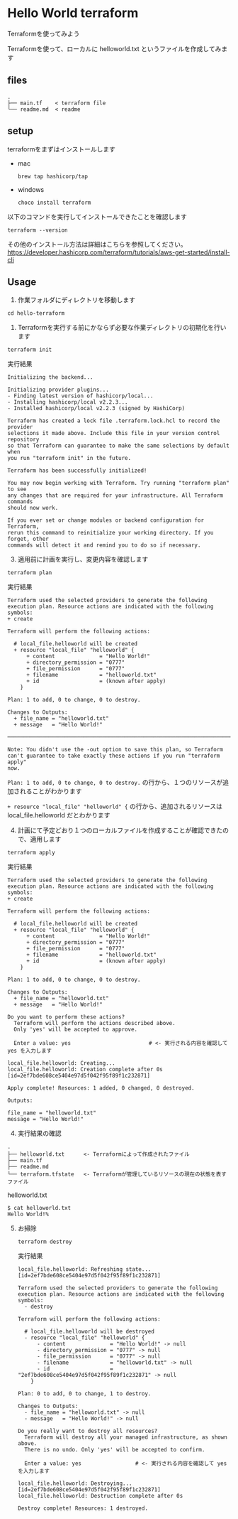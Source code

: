 # Hello World terraform

Terraformを使ってみよう

Terraformを使って、ローカルに helloworld.txt というファイルを作成してみます

## files
```
.
├── main.tf    < terraform file
└── readme.md  < readme
```

## setup
terraformをまずはインストールします

* mac
  ```
  brew tap hashicorp/tap
  ```
* windows
  ```
  choco install terraform
  ```

以下のコマンドを実行してインストールできたことを確認します
```
terraform --version
```

その他のインストール方法は詳細はこちらを参照してください。
https://developer.hashicorp.com/terraform/tutorials/aws-get-started/install-cli

## Usage

1. 作業フォルダにディレクトリを移動します
  ```
  cd hello-terraform
  ```

1. Terraformを実行する前にかならず必要な作業ディレクトリの初期化を行います

  ```
  terraform init
  ```

  実行結果
  ```
  Initializing the backend...

  Initializing provider plugins...
  - Finding latest version of hashicorp/local...
  - Installing hashicorp/local v2.2.3...
  - Installed hashicorp/local v2.2.3 (signed by HashiCorp)

  Terraform has created a lock file .terraform.lock.hcl to record the provider
  selections it made above. Include this file in your version control repository
  so that Terraform can guarantee to make the same selections by default when
  you run "terraform init" in the future.

  Terraform has been successfully initialized!

  You may now begin working with Terraform. Try running "terraform plan" to see
  any changes that are required for your infrastructure. All Terraform commands
  should now work.

  If you ever set or change modules or backend configuration for Terraform,
  rerun this command to reinitialize your working directory. If you forget, other
  commands will detect it and remind you to do so if necessary.
  ```

3. 適用前に計画を実行し、変更内容を確認します

  ```
  terraform plan
  ```

  実行結果
  ```
  Terraform used the selected providers to generate the following execution plan. Resource actions are indicated with the following symbols:
  + create

  Terraform will perform the following actions:

    # local_file.helloworld will be created
    + resource "local_file" "helloworld" {
        + content              = "Hello World!"
        + directory_permission = "0777"
        + file_permission      = "0777"
        + filename             = "helloworld.txt"
        + id                   = (known after apply)
      }

  Plan: 1 to add, 0 to change, 0 to destroy.

  Changes to Outputs:
    + file_name = "helloworld.txt"
    + message   = "Hello World!"

  ─────────────────────────────────────────────────────────────────────────────────────────────────────────────────────────────────────────────────

  Note: You didn't use the -out option to save this plan, so Terraform can't guarantee to take exactly these actions if you run "terraform apply"
  now.
  ```

  `Plan: 1 to add, 0 to change, 0 to destroy.` の行から、１つのリソースが追加されることがわかります

  `+ resource "local_file" "helloworld" {` の行から、追加されるリソースは local_file.helloworld だとわかります


4. 計画にて予定どおり１つのローカルファイルを作成することが確認できたので、適用します
  
  ```
  terraform apply
  ```

  実行結果
  ```
  Terraform used the selected providers to generate the following execution plan. Resource actions are indicated with the following symbols:
  + create

  Terraform will perform the following actions:

    # local_file.helloworld will be created
    + resource "local_file" "helloworld" {
        + content              = "Hello World!"
        + directory_permission = "0777"
        + file_permission      = "0777"
        + filename             = "helloworld.txt"
        + id                   = (known after apply)
      }

  Plan: 1 to add, 0 to change, 0 to destroy.

  Changes to Outputs:
    + file_name = "helloworld.txt"
    + message   = "Hello World!"

  Do you want to perform these actions?
    Terraform will perform the actions described above.
    Only 'yes' will be accepted to approve.

    Enter a value: yes   　　　　　　　　　　　　　# <- 実行される内容を確認して yes を入力します

  local_file.helloworld: Creating...
  local_file.helloworld: Creation complete after 0s [id=2ef7bde608ce5404e97d5f042f95f89f1c232871]

  Apply complete! Resources: 1 added, 0 changed, 0 destroyed.

  Outputs:

  file_name = "helloworld.txt"
  message = "Hello World!"
  ```

4. 実行結果の確認
   
  ```
  .
  ├── helloworld.txt      <- Terraformによって作成されたファイル
  ├── main.tf
  ├── readme.md
  └── terraform.tfstate   <- Terraformが管理しているリソースの現在の状態を表すファイル
  ```

  helloworld.txt
  ```
  $ cat helloworld.txt
  Hello World!% 
  ```


5. お掃除
   
   ```
   terraform destroy
   ```
   
   実行結果
    ```
    local_file.helloworld: Refreshing state... [id=2ef7bde608ce5404e97d5f042f95f89f1c232871]

    Terraform used the selected providers to generate the following execution plan. Resource actions are indicated with the following symbols:
      - destroy

    Terraform will perform the following actions:

      # local_file.helloworld will be destroyed
      - resource "local_file" "helloworld" {
          - content              = "Hello World!" -> null
          - directory_permission = "0777" -> null
          - file_permission      = "0777" -> null
          - filename             = "helloworld.txt" -> null
          - id                   = "2ef7bde608ce5404e97d5f042f95f89f1c232871" -> null
        }

    Plan: 0 to add, 0 to change, 1 to destroy.

    Changes to Outputs:
      - file_name = "helloworld.txt" -> null
      - message   = "Hello World!" -> null

    Do you really want to destroy all resources?
      Terraform will destroy all your managed infrastructure, as shown above.
      There is no undo. Only 'yes' will be accepted to confirm.

      Enter a value: yes                 # <- 実行される内容を確認して yes を入力します

    local_file.helloworld: Destroying... [id=2ef7bde608ce5404e97d5f042f95f89f1c232871]
    local_file.helloworld: Destruction complete after 0s

    Destroy complete! Resources: 1 destroyed.
    ```

    